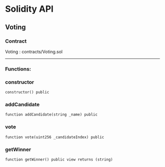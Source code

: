 # Solidity API

## Voting

### Contract
Voting : contracts/Voting.sol

 --- 
### Functions:
### constructor

```solidity
constructor() public
```

### addCandidate

```solidity
function addCandidate(string _name) public
```

### vote

```solidity
function vote(uint256 _candidateIndex) public
```

### getWinner

```solidity
function getWinner() public view returns (string)
```


